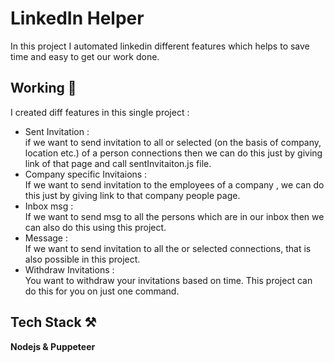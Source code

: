 # LinkedIn Helper

In this project I automated linkedin different features which helps to save time and easy to get our work done.

## Working 📝

I created diff features in this single project :
- Sent Invitation : \
if we want to send invitation to all or selected (on the basis of company, location etc.) of a person connections then we can do this just by giving link of that page and call sentInvitaiton.js file.
- Company specific Invitaions :\
If we want to send invitation to the employees of a company , we can do this just by giving link to that company people page.
- Inbox msg :\
If we want to send msg to all the persons which are in our inbox then we can also do this using this project.
- Message :\
If we want to send invitation to all the or selected connections, that is also possible in this project. 
- Withdraw Invitations :\
You want to withdraw your invitations based on time. This project can do this for you on just one command.

## Tech Stack ⚒

**Nodejs & Puppeteer**


